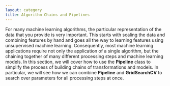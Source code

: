 ```yaml
---
layout: category
title: Algorithm Chains and Pipelines
---
```


For many machine learning algorithms, the particular representation of the data that you provide is very important. This starts with scaling the data and combining features by hand and goes all the way to learning features using unsupervised machine learning. Consequently, most machine learning applications require not only the application of a single algorithm, but the chaining together of many different processing steps and machine learning models. In this section, we will cover how to use the **Pipeline** class to simplify the process of building chains of transformations and models. In particular, we will see how we can combine **Pipeline** and **GridSearchCV** to search over parameters for all processing steps at once.